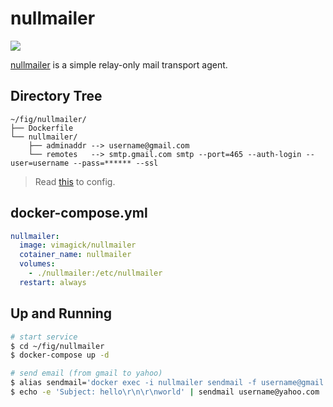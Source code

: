 nullmailer
==========

![](https://badge.imagelayers.io/vimagick/nullmailer:latest.svg)

[nullmailer][1] is a simple relay-only mail transport agent.

## Directory Tree

```
~/fig/nullmailer/
├── Dockerfile
└── nullmailer/
    ├── adminaddr --> username@gmail.com
    └── remotes   --> smtp.gmail.com smtp --port=465 --auth-login --user=username --pass=****** --ssl
```

> Read [this][2] to config.

## docker-compose.yml

```yaml
nullmailer:
  image: vimagick/nullmailer
  cotainer_name: nullmailer
  volumes:
    - ./nullmailer:/etc/nullmailer
  restart: always
```

## Up and Running


```bash
# start service
$ cd ~/fig/nullmailer
$ docker-compose up -d

# send email (from gmail to yahoo)
$ alias sendmail='docker exec -i nullmailer sendmail -f username@gmail.com'
$ echo -e 'Subject: hello\r\n\r\nworld' | sendmail username@yahoo.com
```

[1]: http://untroubled.org/nullmailer/
[2]: http://raspberry.znix.com/2013/03/nullmailer-on-raspberry-pi.html
